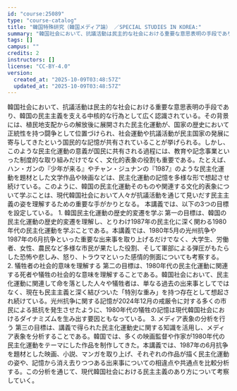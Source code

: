 ```yaml
---
id: "course:25089"
type: "course-catalog"
title: "韓国特殊研究（韓国メディア論） ／SPECIAL STUDIES IN KOREA:"
summary: "韓国社会において、抗議活動は民主的な社会における重要な意思表明の手段であり、韓国の民主主義を支える中核的な行為として広く認識されている。その背景には、植民地支配からの解放後に展開された民主化運動が、国家の歴史において正統性を持つ闘争として位…"
tags: []
campus: ""
credits: 2
instructors: []
license: "CC-BY-4.0"
version:
  created_at: "2025-10-09T03:48:57Z"
  updated_at: "2025-10-09T03:48:57Z"
---
```

韓国社会において、抗議活動は民主的な社会における重要な意思表明の手段であり、韓国の民主主義を支える中核的な行為として広く認識されている。その背景には、植民地支配からの解放後に展開された民主化運動が、国家の歴史において正統性を持つ闘争として位置づけられ、社会運動や抗議活動が民主国家の発展に寄与してきたという国民的な記憶が共有されていることが挙げられる。しかし、このような民主化運動の意義が国民に共有される過程には、教育や記念事業といった制度的な取り組みだけでなく、文化的表象の役割も重要である。たとえば、ハン・ガンの『少年が来る』やチャン・ジュナンの『1987』のような民主化運動を題材とした文学作品や映画などは、民主化運動の記憶を多様な形で想起させ続けている。このように、韓国の民主化運動そのものや関連する文化的表象について学ぶことは、現代韓国社会において人々が抗議活動を通じて見いだす民主主義の姿を理解するための重要な手がかりとなる。 本講義では、以下の3つの目標を設定している。 1. 韓国民主化運動の歴史的変遷を学ぶ 第一の目標は、韓国の民主化運動の歴史的変遷を理解し、とりわけ1987年の民主化に深く関わる1980年代の民主化運動を学ぶことである。本講義では、1980年5月の光州抗争や1987年の6月抗争といった重要な出来事を取り上げるだけでなく、大学生、労働者、女性、農民など多様な市民が果たした役割、そして軍部による弾圧がもたらした恐怖や悲しみ、怒り、トラウマといった感情的側面についても考察する。 2. 犠牲者の社会的意味を理解する 第二の目標は、1980年代の民主化運動に関連する死者や犠牲の社会的な意味を理解することである。韓国社会において、民主化運動に関連して命を落とした人々や犠牲者は、単なる過去の出来事としてではなく、現在も民主主義と深く結びついた「特別な重み」を持つ存在として想起され続けている。光州抗争に関する記憶が2024年12月の戒厳令に対する多くの市民による抵抗を発生させたように、1980年代の犠牲の記憶は現代韓国社会におけるダイナミズムを生み出す要因ともなっている。 3. メディア表象の分析を行う 第三の目標は、講義で得られた民主化運動史に関する知識を活用し、メディア表象を分析することである。韓国では、多くの映画監督や作家が1980年代の民主化運動をテーマにした作品を制作してきた。本講義では、1987年の6月抗争を題材とした映画、小説、マンガを取り上げ、それぞれの作品が描く民主化運動の姿や、記憶から消え去りつつある出来事についての相違点や共通点を比較分析する。この分析を通じて、現代韓国社会における民主主義のあり方について考察していく。
